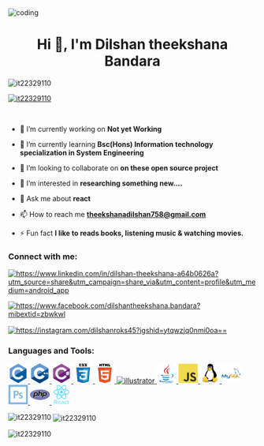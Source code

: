 <img align="center" alt="coding" width="600" src="https://i.pinimg.com/originals/7d/df/70/7ddf706fdeccc484f5ce368b4166601f.gif">
<h1 align="center">Hi 👋, I'm Dilshan theekshana Bandara</h1>
<p align="left"> <img src="https://komarev.com/ghpvc/?username=it22329110&label=Profile%20views&color=0e75b6&style=flat" alt="it22329110" /> </p>

<p align="left"> <a href="https://github.com/ryo-ma/github-profile-trophy"><img src="https://github-profile-trophy.vercel.app/?username=it22329110" alt="it22329110" /></a> </p>

<p align="left"> <a href="https://twitter.com/" target="blank"><img src="https://img.shields.io/twitter/follow/?logo=twitter&style=for-the-badge" alt="" /></a> </p>

- 🔭 I’m currently working on **Not yet Working**

- 🌱 I’m currently learning **Bsc(Hons) Information technology specialization in System Engineering**

- 👯 I’m looking to collaborate on **on these open source project**

- 🤝 I’m interested in **researching something new....**

- 💬 Ask me about **react**

- 📫 How to reach me **theekshanadilshan758@gmail.com**

- ⚡ Fun fact **I like to reads books, listening music & watching movies.**

<h3 align="left">Connect with me:</h3>
<p align="left">
<a href="https://linkedin.com/in/https://www.linkedin.com/in/dilshan-theekshana-a64b0626a?utm_source=share&utm_campaign=share_via&utm_content=profile&utm_medium=android_app" target="blank"><img align="center" src="https://raw.githubusercontent.com/rahuldkjain/github-profile-readme-generator/master/src/images/icons/Social/linked-in-alt.svg" alt="https://www.linkedin.com/in/dilshan-theekshana-a64b0626a?utm_source=share&utm_campaign=share_via&utm_content=profile&utm_medium=android_app" height="30" width="40" /></a>
  
<a href="https://fb.com/https://www.facebook.com/dilshantheekshana.bandara?mibextid=zbwkwl" target="blank"><img align="center" src="https://raw.githubusercontent.com/rahuldkjain/github-profile-readme-generator/master/src/images/icons/Social/facebook.svg" alt="https://www.facebook.com/dilshantheekshana.bandara?mibextid=zbwkwl" height="30" width="40" /></a>

<a href="https://instagram.com/https://instagram.com/dilshanroks45?igshid=ytqwzjq0nmi0oa==" target="blank"><img align="center" src="https://raw.githubusercontent.com/rahuldkjain/github-profile-readme-generator/master/src/images/icons/Social/instagram.svg" alt="https://instagram.com/dilshanroks45?igshid=ytqwzjq0nmi0oa==" height="30" width="40" /></a>

</p>

<h3 align="left">Languages and Tools:</h3>
<p align="left"> 
  <a href="https://www.cprogramming.com/" target="_blank" rel="noreferrer"> <img src="https://raw.githubusercontent.com/devicons/devicon/master/icons/c/c-original.svg" alt="c" width="40" height="40"/> </a>
  <a href="https://www.w3schools.com/cpp/" target="_blank" rel="noreferrer"> <img src="https://raw.githubusercontent.com/devicons/devicon/master/icons/cplusplus/cplusplus-original.svg" alt="cplusplus" width="40" height="40"/> </a> <a href="https://www.w3schools.com/cs/" target="_blank" rel="noreferrer"> <img src="https://raw.githubusercontent.com/devicons/devicon/master/icons/csharp/csharp-original.svg" alt="csharp" width="40" height="40"/> </a> <a href="https://www.w3schools.com/css/" target="_blank" rel="noreferrer"> <img src="https://raw.githubusercontent.com/devicons/devicon/master/icons/css3/css3-original-wordmark.svg" alt="css3" width="40" height="40"/> </a> <a href="https://www.w3.org/html/" target="_blank" rel="noreferrer"> <img src="https://raw.githubusercontent.com/devicons/devicon/master/icons/html5/html5-original-wordmark.svg" alt="html5" width="40" height="40"/> </a> <a href="https://www.adobe.com/in/products/illustrator.html" target="_blank" rel="noreferrer"> <img src="https://www.vectorlogo.zone/logos/adobe_illustrator/adobe_illustrator-icon.svg" alt="illustrator" width="40" height="40"/> </a> <a href="https://www.java.com" target="_blank" rel="noreferrer"> <img src="https://raw.githubusercontent.com/devicons/devicon/master/icons/java/java-original.svg" alt="java" width="40" height="40"/> </a> <a href="https://developer.mozilla.org/en-US/docs/Web/JavaScript" target="_blank" rel="noreferrer"> <img src="https://raw.githubusercontent.com/devicons/devicon/master/icons/javascript/javascript-original.svg" alt="javascript" width="40" height="40"/> </a> <a href="https://www.linux.org/" target="_blank" rel="noreferrer"> <img src="https://raw.githubusercontent.com/devicons/devicon/master/icons/linux/linux-original.svg" alt="linux" width="40" height="40"/> </a> <a href="https://www.mysql.com/" target="_blank" rel="noreferrer"> <img src="https://raw.githubusercontent.com/devicons/devicon/master/icons/mysql/mysql-original-wordmark.svg" alt="mysql" width="40" height="40"/> </a> <a href="https://www.photoshop.com/en" target="_blank" rel="noreferrer"> <img src="https://raw.githubusercontent.com/devicons/devicon/master/icons/photoshop/photoshop-line.svg" alt="photoshop" width="40" height="40"/> </a> <a href="https://www.php.net" target="_blank" rel="noreferrer"> <img src="https://raw.githubusercontent.com/devicons/devicon/master/icons/php/php-original.svg" alt="php" width="40" height="40"/> </a> <a href="https://reactjs.org/" target="_blank" rel="noreferrer"> <img src="https://raw.githubusercontent.com/devicons/devicon/master/icons/react/react-original-wordmark.svg" alt="react" width="40" height="40"/> </a> </p>

<p><img align="left" src="https://github-readme-stats.vercel.app/api/top-langs?username=it22329110&show_icons=true&locale=en&layout=compact" alt="it22329110" /></p>

<p>&nbsp;<img align="center" src="https://github-readme-stats.vercel.app/api?username=it22329110&show_icons=true&locale=en" alt="it22329110" /></p>

<p><img align="center" src="https://github-readme-streak-stats.herokuapp.com/?user=it22329110&" alt="it22329110" /></p>
